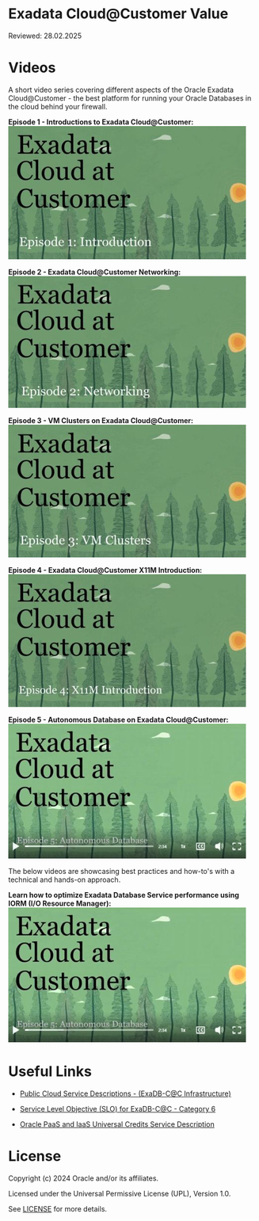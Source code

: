 # Exadata Cloud@Customer Value

Reviewed: 28.02.2025

# Videos
A short video series covering different aspects of the Oracle Exadata Cloud@Customer - the best platform for running your Oracle Databases in the cloud behind your firewall.

**Episode 1 - Introductions to Exadata Cloud@Customer:**
[![Episode 1 - Introduction](images/Ep1_TN.jpg "Episode 1 - Introduction")](https://lnkd.in/gb9pHt8Z)

**Episode 2 - Exadata Cloud@Customer Networking:**
[![Episode 2 - Networking](images/Ep2_TN.jpg "Episode 2 - Networking")](https://lnkd.in/e2YcMUn5)

**Episode 3 - VM Clusters on Exadata Cloud@Customer:**
[![Episode 3 - VM Clusters](images/Ep3_TN.jpg "Episode 3 - VM Clusters")](https://lnkd.in/gdTmDbFw)

**Episode 4 - Exadata Cloud@Customer X11M Introduction:**
[![Episode 4 - X11M](images/Ep4_TN.jpg "Episode 4 - X11M")](https://lnkd.in/e7C96jBx)

**Episode 5 - Autonomous Database on Exadata Cloud@Customer:**
[![Episode 5 - X11M](images/Ep5_TN.jpg "Episode 5 - Autonomous Database")](https://lnkd.in/eQkZzKvk)

The below videos are showcasing best practices and how-to's with a technical and hands-on approach.

**Learn how to optimize Exadata Database Service performance using IORM (I/O Resource Manager):** 
[![IORM](images/Ep5_TN.jpg "Exadata Database Service Resource Management – IORM")](https://youtu.be/vXkWR6Uc0vM)

# Useful Links

- [Public Cloud Service Descriptions - (ExaDB-C@C Infrastructure)](https://www.oracle.com/assets/paas-iaas-public-cloud-2140609.pdf)

- [Service Level Objective (SLO) for ExaDB-C@C - Category 6](https://docs.oracle.com/en-us/iaas/Content/General/Reference/servicelevelobjectives.htm)

- [Oracle PaaS and IaaS Universal Credits Service Description](https://www.oracle.com/oce/dc/assets/CONT66B9F94D4751422F8C46B87B9FECB5B1/native/oracle-paas-and-iaas-universal-credits-service-descriptions.pdf)

# License

Copyright (c) 2024 Oracle and/or its affiliates.

Licensed under the Universal Permissive License (UPL), Version 1.0.

See [LICENSE](https://github.com/oracle-devrel/technology-engineering/blob/main/LICENSE) for more details.
